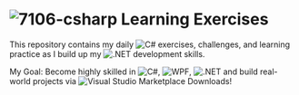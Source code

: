 # ![7106-csharp](https://github.com/user-attachments/assets/41b218e6-c267-4079-9dd7-8dd030fbe569) Learning Exercises


This repository contains my daily ![C#](https://img.shields.io/badge/-C%23-239120?style=flat&logo=c-sharp&logoColor=white) exercises, challenges, and learning practice as I build up my ![.NET](https://img.shields.io/badge/-.NET-512BD4?style=flat&logo=dotnet&logoColor=white) development skills.


My Goal: Become highly skilled in ![C#](https://img.shields.io/badge/-C%23-239120?style=flat&logo=c-sharp&logoColor=white), ![WPF](https://img.shields.io/badge/-WPF-0078D7?style=flat&logo=windows&logoColor=white), ![.NET](https://img.shields.io/badge/-.NET-512BD4?style=flat&logo=dotnet&logoColor=white) and build real-world projects via ![Visual Studio Marketplace Downloads](https://img.shields.io/visual-studio-marketplace/d/:extensionId)!
